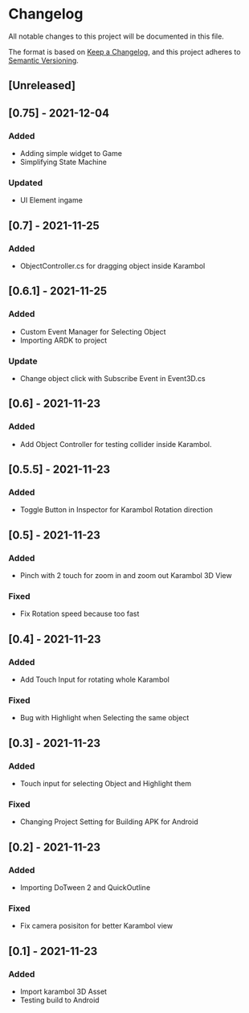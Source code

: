 # Changelog
All notable changes to this project will be documented in this file.

The format is based on [Keep a Changelog](https://keepachangelog.com/en/1.0.0/),
and this project adheres to [Semantic Versioning](https://semver.org/spec/v2.0.0.html).

## [Unreleased]

## [0.75] - 2021-12-04
### Added
- Adding simple widget to Game
- Simplifying State Machine

### Updated
- UI Element ingame

## [0.7] - 2021-11-25
### Added
- ObjectController.cs for dragging object inside Karambol

## [0.6.1] - 2021-11-25
### Added
- Custom Event Manager for Selecting Object
- Importing ARDK to project 

### Update
- Change object click with Subscribe Event in Event3D.cs

## [0.6] - 2021-11-23
### Added
- Add Object Controller for testing collider inside Karambol.

## [0.5.5] - 2021-11-23
### Added
- Toggle Button in Inspector for Karambol Rotation direction

## [0.5] - 2021-11-23
### Added
- Pinch with 2 touch for zoom in and zoom out Karambol 3D View

### Fixed
- Fix Rotation speed because too fast

## [0.4] - 2021-11-23
### Added
- Add Touch Input for rotating whole Karambol

### Fixed
- Bug with Highlight when Selecting the same object 

## [0.3] - 2021-11-23
### Added
- Touch input for selecting Object and Highlight them

### Fixed
- Changing Project Setting for Building APK for Android

## [0.2] - 2021-11-23
### Added 
- Importing DoTween 2 and QuickOutline

### Fixed
- Fix camera posisiton for better Karambol view

## [0.1] - 2021-11-23
### Added
- Import karambol 3D Asset
- Testing build to Android
